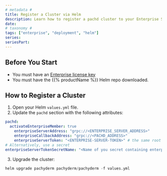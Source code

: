 ```yaml
---
# metadata # 
title: Register a Cluster via Helm
description: Learn how to register a pachd cluster to your Enterprise Server using Helm.
date: 
# taxonomy #
tags: ["enterprise", "deployment", "helm"]
series:
seriesPart:
---
```


## Before You Start 

- You must have an [Enterprise license key](../../../)
- You must have the {{% productName %}} Helm repo downloaded.


## How to Register a Cluster 

1. Open your Helm `values.yml` file.
2. Update the `pachd` section with the following attributes:
```yaml
pachd:
  activateEnterpriseMember: true
	enterpriseServerAddress: "grpc://<ENTERPRISE_SERVER_ADDRESS>"
	enterpriseCallbackAddress: "grpc://<PACHD_ADDRESS>"
	enterpriseServerToken: "<ENTERPRISE-SERVER-TOKEN>" # the same root token of the enterprise cluster
# Alternatively, use a secret
enterpriseServerTokenSecretName: "<Name of you secret containing enterpriseServerToken>" 

```
3. Upgrade the cluster:
```s
helm upgrade pachyderm pachyderm/pachyderm -f values.yml
```